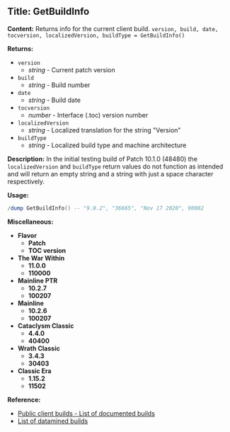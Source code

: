 ## Title: GetBuildInfo

**Content:**
Returns info for the current client build.
`version, build, date, tocversion, localizedVersion, buildType = GetBuildInfo()`

**Returns:**
- `version`
  - *string* - Current patch version
- `build`
  - *string* - Build number
- `date`
  - *string* - Build date
- `tocversion`
  - *number* - Interface (.toc) version number
- `localizedVersion`
  - *string* - Localized translation for the string "Version"
- `buildType`
  - *string* - Localized build type and machine architecture

**Description:**
In the initial testing build of Patch 10.1.0 (48480) the `localizedVersion` and `buildType` return values do not function as intended and will return an empty string and a string with just a space character respectively.

**Usage:**
```lua
/dump GetBuildInfo() -- "9.0.2", "36665", "Nov 17 2020", 90002
```

**Miscellaneous:**
- **Flavor**
  - **Patch**
  - **TOC version**
- **The War Within**
  - **11.0.0**
  - **110000**
- **Mainline PTR**
  - **10.2.7**
  - **100207**
- **Mainline**
  - **10.2.6**
  - **100207**
- **Cataclysm Classic**
  - **4.4.0**
  - **40400**
- **Wrath Classic**
  - **3.4.3**
  - **30403**
- **Classic Era**
  - **1.15.2**
  - **11502**

**Reference:**
- [Public client builds - List of documented builds](https://wow.tools/builds/)
- [List of datamined builds](https://www.townlong-yak.com/framexml/builds)